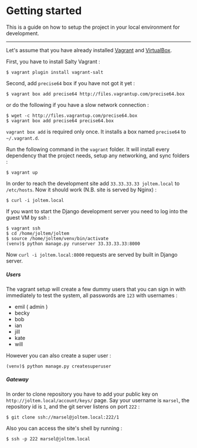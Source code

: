 # Getting started

This is a guide on how to setup the project in your local environment for development.

---

Let's assume that you have already installed
[Vagrant](http://www.vagrantup.com) and
[VirtualBox](https://www.virtualbox.org). 

First, you have to install Salty Vagrant :

    $ vagrant plugin install vagrant-salt

Second, add `precise64` box if you have not got it yet :

    $ vagrant box add precise64 http://files.vagrantup.com/precise64.box

or do the following if you have a slow network connection :

    $ wget -c http://files.vagrantup.com/precise64.box
    $ vagrant box add precise64 precise64.box

`vagrant box add` is required only once. It installs a box named
`precise64` to `~/.vagrant.d`.

Run the following command in the `vagrant` folder. It will install every dependency that the project needs,
setup any networking, and sync folders :

    $ vagrant up

In order to reach the development site add `33.33.33.33 joltem.local` to `/etc/hosts`. Now it should work (N.B. site is served by Nginx) :

    $ curl -i joltem.local

If you want to start the Django development server you need to log into the guest VM by ssh :

    $ vagrant ssh
    $ cd /home/joltem/joltem
    $ source /home/joltem/venv/bin/activate
    (venv)$ python manage.py runserver 33.33.33.33:8000

Now `curl -i joltem.local:8000` requests are served by built in Django server.

##### Users

The vagrant setup will create a few dummy users that you can sign in with immediately to test the system, all passwords are `123` with usernames :

* emil ( admin )
* becky
* bob
* ian
* jill
* kate
* will

However you can also create a super user :

    (venv)$ python manage.py createsuperuser
    
##### Gateway

In order to clone repository you have to add your public key on
``http://joltem.local/account/keys/`` page. Say your username is ``marsel``, the repository id is ``1``, and the git server listens on port ``222`` :

    $ git clone ssh://marsel@joltem.local:222/1
    
Also you can access the site's shell by running :

	$ ssh -p 222 marsel@joltem.local
